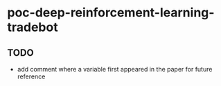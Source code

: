 # poc-deep-reinforcement-learning-tradebot
## TODO
- add comment where a variable first appeared in the paper for future reference